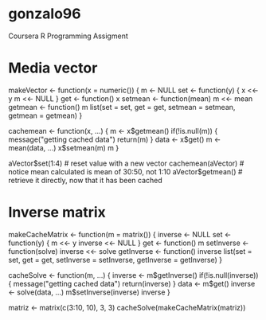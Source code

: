 # gonzalo96
Coursera R Programming Assigment


# Media vector

makeVector <- function(x = numeric()) {
  m <- NULL
  set <- function(y) {
    x <<- y
    m <<- NULL
  }
  get <- function() x
  setmean <- function(mean) m <<- mean
  getmean <- function() m
  list(set = set, get = get,
       setmean = setmean,
       getmean = getmean)
}


cachemean <- function(x, ...) {
  m <- x$getmean()
  if(!is.null(m)) {
    message("getting cached data")
    return(m)
  }
  data <- x$get()
  m <- mean(data, ...)
  x$setmean(m)
  m
}

aVector$set(1:4)          # reset value with a new vector
cachemean(aVector)          # notice mean calculated is mean of 30:50, not 1:10
aVector$getmean()           # retrieve it directly, now that it has been cached


# Inverse matrix


makeCacheMatrix <- function(m = matrix()) {
  inverse <- NULL
  set <- function(y) {
    m <<- y
    inverse <<- NULL
  }
  get <- function() m
  setInverse <- function(solve) inverse <<- solve
  getInverse <- function() inverse
  list(set = set, get = get,
       setInverse = setInverse,
       getInverse = getInverse)
}


cacheSolve <- function(m, ...) {
  inverse <- m$getInverse()
  if(!is.null(inverse)) {
    message("getting cached data")
    return(inverse)
  }
  data <- m$get()
  inverse <- solve(data, ...)
  m$setInverse(inverse)
  inverse
}

matriz <- matrix(c(3:10, 10), 3, 3)
cacheSolve(makeCacheMatrix(matriz))



